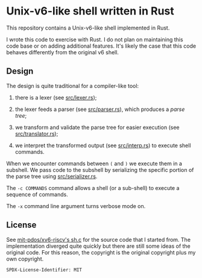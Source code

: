 # Unix-v6-like shell written in Rust

This repository contains a Unix-v6-like shell implemented in Rust.

I wrote this code to exercise with Rust. I do not plan on maintaining
this code base or on adding additional features. It's likely the
case that this code behaves differently from the original v6 shell.

## Design

The design is quite traditional for a compiler-like tool:

1. there is a lexer (see [src/lexer.rs](src/lexer.rs));

2. the lexer feeds a parser (see [src/parser.rs](src/parser.rs)),
which produces a _parse tree_;

3. we transform and validate the parse tree for easier execution
(see [src/translator.rs](src/translator.rs));

4. we interpret the transformed output (see [src/interp.rs](src/interp.rs))
to execute shell commands.

When we encounter commands between `(` and `)` we execute them in
a subshell. We pass code to the subshell by serializing the specific
portion of the parse tree using [src/serializer.rs](src/serializer.rs).

The `-c COMMANDS` command allows a shell (or a sub-shell) to
execute a sequence of commands.

The `-x` command line argument turns verbose mode on.

## License

See [mit-pdos/xv6-riscv's sh.c](
https://github.com/mit-pdos/xv6-riscv/blob/riscv/user/sh.c) for the
source code that I started from. The implementation diverged
quite quickly but there are still some ideas of the original code. For
this reason, the copyright is the original copyright plus my own copyright.

```
SPDX-License-Identifier: MIT
```
